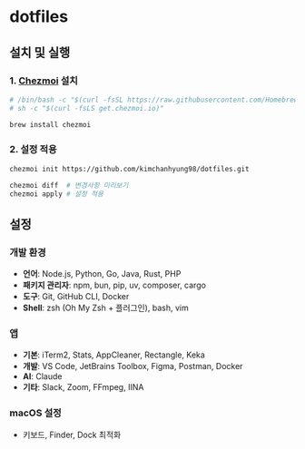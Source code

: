 # dotfiles

## 설치 및 실행

### 1. [Chezmoi](https://www.chezmoi.io) 설치

```bash
# /bin/bash -c "$(curl -fsSL https://raw.githubusercontent.com/Homebrew/install/HEAD/install.sh)"
# sh -c "$(curl -fsLS get.chezmoi.io)"

brew install chezmoi
```

### 2. 설정 적용

```bash
chezmoi init https://github.com/kimchanhyung98/dotfiles.git

chezmoi diff  # 변경사항 미리보기
chezmoi apply # 설정 적용
```

## 설정

### 개발 환경

- **언어**: Node.js, Python, Go, Java, Rust, PHP
- **패키지 관리자**: npm, bun, pip, uv, composer, cargo
- **도구**: Git, GitHub CLI, Docker
- **Shell**: zsh (Oh My Zsh + 플러그인), bash, vim

### 앱

- **기본**: iTerm2, Stats, AppCleaner, Rectangle, Keka
- **개발**: VS Code, JetBrains Toolbox, Figma, Postman, Docker
- **AI**: Claude
- **기타**: Slack, Zoom, FFmpeg, IINA

### macOS 설정

- 키보드, Finder, Dock 최적화
